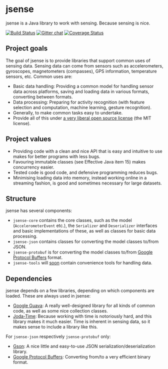 # jsense

jsense is a Java library to work with sensing. Because sensing is nice.

[![Build Status](https://travis-ci.org/markuswustenberg/jsense.png?branch=master)](https://travis-ci.org/markuswustenberg/jsense)
[![Gitter chat](https://badges.gitter.im/markuswustenberg/jsense.png)](https://gitter.im/markuswustenberg/jsense)
[![Coverage Status](https://coveralls.io/repos/markuswustenberg/jsense/badge.png?branch=master)](https://coveralls.io/r/markuswustenberg/jsense?branch=master)

## Project goals

The goal of jsense is to provide libraries that support common uses of sensing data. Sensing data can come from sensors such as accelerometers, gyroscopes, magnetometers (compasses), GPS information, temperature sensors, etc. Common uses are:

- Basic data handling: Providing a common model for handling sensor data across platforms, saving and loading data in various formats, converting between formats.
- Data processing: Preparing for activity recognition (with feature selection and computation, machine learning, gesture recognition).
- Generally, to make common tasks easy to undertake.
- Provide all of this under [a very liberal open source license](https://github.com/markuswustenberg/jsense/blob/master/LICENSE) (the MIT license).

## Project values

- Providing code with a clean and nice API that is easy and intuitive to use makes for better programs with less bugs.
- Favouring immutable classes (see Effective Java item 15) makes concurrency easier.
- Tested code is good code, and defensive programming reduces bugs.
- Minimising loading data into memory, instead working online in a streaming fashion, is good and sometimes necessary for large datasets.

## Structure

jsense has several components:

- `jsense-core` contains the core classes, such as the model (`AccelerometerEvent` etc.), the `Serializer` and `Deserializer` interfaces and basic implementations of these, as well as classes for basic data processing.
- `jsense-json` contains classes for converting the model classes to/from JSON.
- `jsense-protobuf` is for converting the model classes to/from [Google Protocol Buffers](https://developers.google.com/protocol-buffers/) format.
- `jsense-tools` will [soon](https://github.com/markuswustenberg/jsense/issues/26) contain convenience tools for handling data.

## Dependencies

jsense depends on a few libraries, depending on which components are loaded. These are always used in jsense:

- [Google Guava](https://code.google.com/p/guava-libraries/): A really well-designed library for all kinds of common code, as well as some nice collection classes.
- [Joda-Time](http://www.joda.org/joda-time/): Because working with time is notoriously hard, and this library makes it much easier. Time is inherent in sensing data, so it makes sense to include a library like this.

For `jsense-json` respectively `jsense-protobuf` only:

- [Gson](https://code.google.com/p/google-gson/): A nice little and easy-to-use JSON serialization/deserialization library.
- [Google Protocol Buffers](https://developers.google.com/protocol-buffers/): Converting from/to a very efficient binary format.
